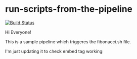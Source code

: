 # run-scripts-from-the-pipeline
[![Build Status](http://18.144.88.184/buildStatus/icon?job=Fibonacci_Series)](http://18.144.88.184/job/Fibonacci_Series/)


Hi Everyone!

This is a sample pipeline which triggeres the fibonacci.sh file. 

I'm just updating it to check embed tag working
